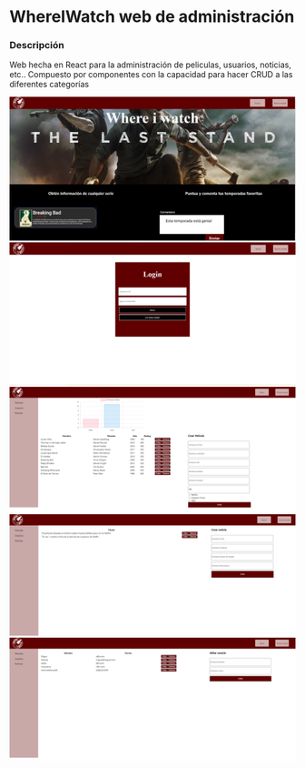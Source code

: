 # WhereIWatch web de administración
### Descripción
Web hecha en React para la administración de peliculas, usuarios, noticias, etc..
Compuesto por componentes con la capacidad para hacer CRUD a las diferentes categorías


![](https://github.com/BeTheVal/WhereIWatch/blob/main/WIW%20Web/imgs/Landing.PNG)
![](https://github.com/BeTheVal/WhereIWatch/blob/main/WIW%20Web/imgs/Login.PNG)
![](https://github.com/BeTheVal/WhereIWatch/blob/main/WIW%20Web/imgs/Peliculas.PNG)
![](https://github.com/BeTheVal/WhereIWatch/blob/main/WIW%20Web/imgs/Noticias.PNG)
![](https://github.com/BeTheVal/WhereIWatch/blob/main/WIW%20Web/imgs/Usuarios.PNG)



